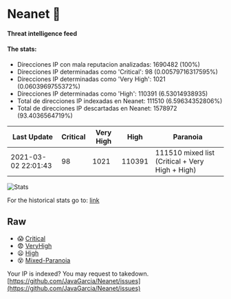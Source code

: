 # Neanet :hocho:
#### Threat intelligence feed
#### The stats:

- Direcciones IP con mala reputacion analizadas: 1690482 (100%)
- Direcciones IP determinadas como 'Critical':  98 (0.00579716317595%)
- Direcciones IP determinadas como 'Very High':  1021 (0.0603969755372%)
- Direcciones IP determinadas como 'High':  110391 (6.53014938935)
- Total de direcciones IP indexadas en Neanet:  111510 (6.59634352806%)
- Total de direcciones IP descartadas en Neanet:  1578972 (93.4036564719%)

| Last Update | Critical | Very High | High | Paranoia |
| --- | --- | --- | --- | --- |
| 2021-03-02 22:01:43 | 98 | 1021 | 110391 | 111510 mixed list (Critical + Very High + High)|

![Stats](https://docs.google.com/spreadsheets/d/e/2PACX-1vSnaNMIXVabIpDJjufMlzH7poXnshF3mgd8Is1g9ytUEzVsP5my4Trn8f-xkoLLQ38xpL3HtmUexLo6/pubchart?oid=501124687&format=image)

For the historical stats go to: [link](/stats.csv)
## Raw
- :scream: [Critical](https://raw.githubusercontent.com/JavaGarcia/Neanet/master/blacklists/neanet_critical.txt)
- :fearful: [VeryHigh](https://raw.githubusercontent.com/JavaGarcia/Neanet/master/blacklists/neanet_veryHigh.txtt)
- :frowning: [High](https://raw.githubusercontent.com/JavaGarcia/Neanet/master/blacklists/neanet_high.txt)
- :dizzy_face: [Mixed-Paranoia](https://raw.githubusercontent.com/JavaGarcia/Neanet/master/blacklists/neanet_all.txt)


Your IP is indexed? You may request to takedown. [https://github.com/JavaGarcia/Neanet/issues](https://github.com/JavaGarcia/Neanet/issues)





































































































































































































































































































































































































































































































































































































































































































































































































































































































































































































































































































































































































































































































































































































































































































































































































































































































































































































































































































































































































































































































































































































































































































































































































































































































































































































































































































































































































































































































































































































































































































































































































































































































































































































































































































































































































































































































































































































































































































































































































































































































































































































































































































































































































































































































































































































































































































































































